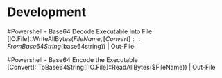 # Development

#Powershell - Base64 Decode Executable Into File
[IO.File]::WriteAllBytes($FileName, [Convert]::FromBase64String($base64string)) | Out-File

#Powershell - Base64 Encode the Executable
[Convert]::ToBase64String([IO.File]::ReadAllBytes($FileName)) | Out-File
